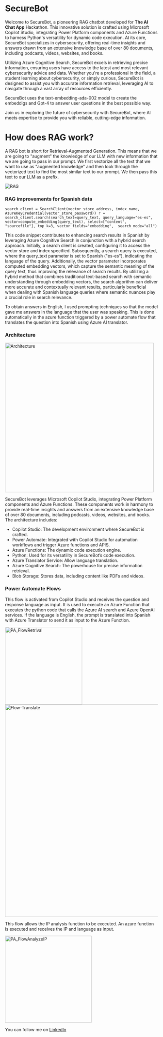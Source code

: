 # SecureBot

Welcome to SecureBot, a pioneering RAG chatbot developed for **The AI Chat App** Hackathon. This innovative solution is crafted using Microsoft Copilot Studio, integrating Power Platform components and Azure Functions to harness Python's versatility for dynamic code execution. At its core, SecureBot specializes in cybersecurity, offering real-time insights and answers drawn from an extensive knowledge base of over 80 documents, including podcasts, videos, websites, and books.

Utilizing Azure Cognitive Search, SecureBot excels in retrieving precise information, ensuring users have access to the latest and most relevant cybersecurity advice and data. Whether you're a professional in the field, a student learning about cybersecurity, or simply curious, SecureBot is designed to assist you with accurate information retrieval, leveraging AI to navigate through a vast array of resources efficiently.

SecureBot uses the text-embedding-ada-002 model to create the embeddigs and Gpt-4 to answer user questions in the best possible way.

Join us in exploring the future of cybersecurity with SecureBot, where AI meets expertise to provide you with reliable, cutting-edge information.

# How does RAG work?

A RAG bot is short for Retrieval-Augmented Generation. This means that we are going to "augment" the knowledge of our LLM with new information that we are going to pass in our prompt. We first vectorize all the text that we want to use as "augmented knowledge" and then look through the vectorized text to find the most similar text to our prompt. We then pass this text to our LLM as a prefix.

![RAG](https://github.com/diegocodx/SecureBot/assets/158774382/24ac157a-fc59-43a5-bb39-bbd9b43a52e4)

### **RAG improvements for Spanish data**

`search_client = SearchClient(vector_store_address, index_name, AzureKeyCredential(vector_store_password))
r = search_client.search(search_text=query_text,
                        query_language="es-es", 
                        vector=compute_embedding(query_text),
                        select=["content", "sourcefile"],
                        top_k=3,
                        vector_fields="embedding", 
                        search_mode="all")`

This code snippet contributes to enhancing search results in Spanish by leveraging Azure Cognitive Search in conjunction with a hybrid search approach. Initially, a search client is created, configuring it to access the vector store and index specified. Subsequently, a search query is executed, where the query_text parameter is set to Spanish ("es-es"), indicating the language of the query. Additionally, the vector parameter incorporates computed embedding vectors, which capture the semantic meaning of the query text, thus improving the relevance of search results. By utilizing a hybrid method that combines traditional text-based search with semantic understanding through embedding vectors, the search algorithm can deliver more accurate and contextually relevant results, particularly beneficial when dealing with Spanish language queries where semantic nuances play a crucial role in search relevance.

To obtain answers in English, I used prompting techniques so that the model gave me answers in the language that the user was speaking. This is done automatically in the azure function triggered by a power automate flow that translates the question into Spanish using Azure AI translator.

### **Architecture**

<img width="490" alt="Architecture" src="https://github.com/diegocodx/SecureBot/assets/158774382/ac603d71-ba04-4778-ae44-6161bb821315">

SecureBot leverages Microsoft Copilot Studio, integrating Power Platform components and Azure Functions. These components work in harmony to provide real-time insights and answers from an extensive knowledge base of over 80 documents, including podcasts, videos, websites, and books. The architecture includes:

- Copilot Studio: The development environment where SecureBot is crafted.
- Power Automate: Integrated with Copilot Studio for automation workflows and trigger Azure functions and APIS.
- Azure Functions: The dynamic code execution engine.
- Python: Used for its versatility in SecureBot’s code execution.
- Azure Translator Service: Allow language translation.
- Azure Cognitive Search: The powerhouse for precise information retrieval.
- Blob Storage: Stores data, including content like PDFs and videos.

### **Power Automate Flows**

This flow is activated from Copilot Studio and receives the question and response language as input.
It is used to execute an Azure Function that executes the python code that calls the Azure AI search and Azure OpenAI services.
If the language is English, the prompt is translated into Spanish with Azure Translator to send it as input to the Azure Function.

<img width="254" alt="PA_FlowRetrival" src="https://github.com/diegocodx/SecureBot/assets/158774382/f3c8a380-8f61-4349-909d-9d242b60d7af">
<img width="697" alt="Flow-Translate" src="https://github.com/diegocodx/SecureBot/assets/158774382/85856a89-0ad7-4b76-bd62-502b5ea07035">

This flow allows the IP analysis function to be executed. An azure function is executed and receives the IP and language as input.

<img width="285" alt="PA_FlowAnalyzeIP" src="https://github.com/diegocodx/SecureBot/assets/158774382/20251271-1ffa-4fb7-8cc4-ec059cfc2aaf">


You can follow me on [LinkedIn](https://www.linkedin.com/in/da-ramos/)
